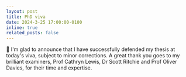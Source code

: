 ```yaml
---
layout: post
title: PhD viva
date: 2024-3-25 17:00:00-0100
inline: true
related_posts: false
---
```


:mega: I'm glad to announce that I have successfully defended my thesis at today's viva, subject to minor corrections. A great thank you goes to my brilliant examiners, Prof Cathryn Lewis, Dr Scott Ritchie and Prof Oliver Davies, for their time and expertise.
